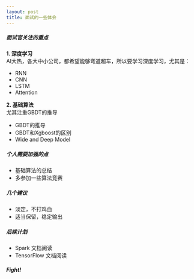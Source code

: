 ```yaml
---
layout: post
title: 面试的一些体会
---
```


##### 面试官关注的重点
**1. 深度学习** <br/>
AI大热，各大中小公司，都希望能够弯道超车，所以要学习深度学习，尤其是：
* RNN
* CNN
* LSTM
* Attention

**2. 基础算法** <br/>
尤其注重GBDT的推导
* GBDT的推导
* GBDT和Xgboost的区别
* Wide and Deep Model

##### 个人需要加强的点
* 基础算法的总结
* 多参加一些算法竞赛

##### 几个建议
* 淡定，不打鸡血
* 适当保留，稳定输出

##### 后续计划
* Spark 文档阅读
* TensorFlow 文档阅读


##### Fight!

